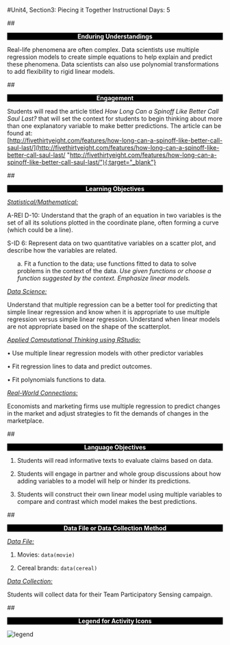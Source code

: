 #Unit4, Section3: Piecing it Together
Instructional Days: 5

##<p style="background: black; color: white; text-align: center;">**Enduring Understandings**</p>
Real-life phenomena are often complex. Data scientists use multiple regression models to create simple
equations to help explain and predict these phenomena. Data scientists can also use polynomial
transformations to add flexibility to rigid linear models.

##<p style="background: black; color: white; text-align: center;">**Engagement**</p>
Students will read the article titled *How Long Can a Spinoff Like Better Call Saul Last?* that will set the
context for students to begin thinking about more than one explanatory variable to make better
predictions. The article can be found at:<br>
[http://fivethirtyeight.com/features/how-long-can-a-spinoff-like-better-call-saul-last/](http://fivethirtyeight.com/features/how-long-can-a-spinoff-like-better-call-saul-last/ "http://fivethirtyeight.com/features/how-long-can-a-spinoff-like-better-call-saul-last/"){:target="_blank"}

##<p style="background: black; color: white; text-align: center;">**Learning Objectives**</p>
<ins>*Statistical/Mathematical:*</ins>

A-REI D-10: Understand that the graph of an equation in two variables is the set of all its solutions plotted in the coordinate plane, often forming a curve (which could be a line).

S-ID 6: Represent data on two quantitative variables on a scatter plot, and describe how the variables are
related.

<ul style="list-style-type:none">
	<li>
    a. Fit a function to the data; use functions fitted to data to solve problems in the context
    of the data. <i>Use given functions or choose a function suggested by the context.
    Emphasize linear models.</i>
    </li>
</ul>

<ins>*Data Science:*</ins>

Understand that multiple regression can be a better tool for predicting that simple linear regression and
know when it is appropriate to use multiple regression versus simple linear regression. Understand when
linear models are not appropriate based on the shape of the scatterplot.

<ins>*Applied Computational Thinking using RStudio:*</ins>

• Use multiple linear regression models with other predictor variables

• Fit regression lines to data and predict outcomes.

• Fit polynomials functions to data.

<ins>*Real-World Connections:*</ins>

Economists and marketing firms use multiple regression to predict changes in the market and adjust
strategies to fit the demands of changes in the marketplace.

##<p style="background: black; color: white; text-align: center;">**Language Objectives**</p>
1. Students will read informative texts to evaluate claims based on data.

2. Students will engage in partner and whole group discussions about how adding variables to a model will help or hinder its predictions.

3. Students will construct their own linear model using multiple variables to compare and contrast which model makes the best predictions.

##<p style="background: black; color: white; text-align: center;">**Data File or Data Collection Method**</p>
<ins>*Data File:*</ins>

1. Movies: ```data(movie)```

2. Cereal brands: ```data(cereal)```

<ins>*Data Collection:*</ins>

Students will collect data for their Team Participatory Sensing campaign.

##<p style="background: black; color: white; text-align: center;">**Legend for Activity Icons**</p>
![legend](../img/legend.png)